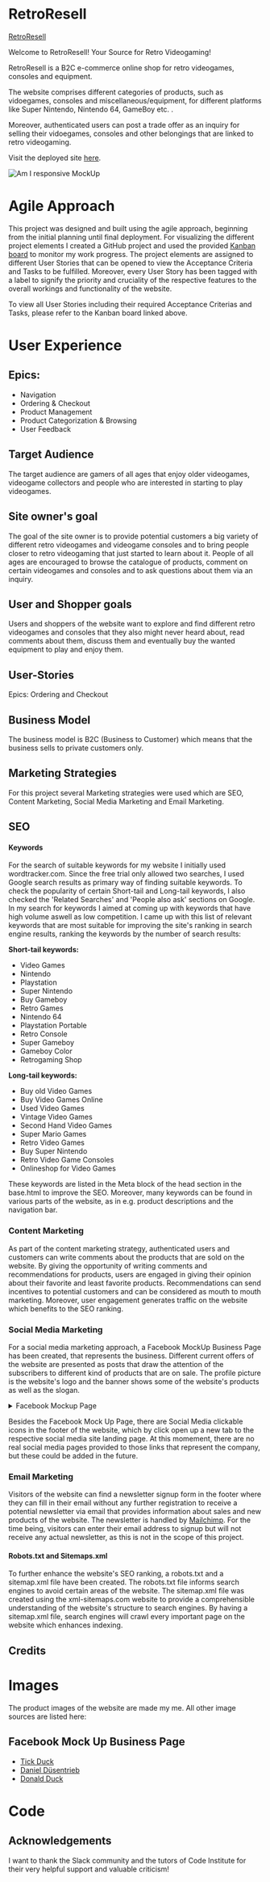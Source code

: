 # RetroResell
[RetroResell]()

Welcome to RetroResell!
Your Source for Retro Videogaming!

RetroResell is a B2C e-commerce online shop for retro videogames, consoles and equipment.  

The website comprises different categories of products, such as vidoegames, consoles and miscellaneous/equipment, for different platforms like Super Nintendo, Nintendo 64, GameBoy etc. .

Moreover, authenticated users can post a trade offer as an inquiry for selling their vidoegames, consoles and other belongings that are linked to retro videogaming.

Visit the deployed site [here](https://retroresell-8fed695ea7e1.herokuapp.com/).

![Am I responsive MockUp]()

# Agile Approach
This project was designed and built using the agile approach, beginning from the initial planning until final deployment. For visualizing the different project elements I created a GitHub project and used the provided [Kanban board](https://github.com/users/HerFri/projects/13) to monitor my work progress. The project elements are assigned to different User Stories that can be opened to view the Acceptance Criteria and Tasks to be fulfilled. Moreover, every User Story has been tagged with a label to signify the priority and cruciality of the respective features to the overall workings and functionality of the website.

To view all User Stories including their required Acceptance Criterias and Tasks, please refer to the Kanban board linked above.

# User Experience
## Epics:
* Navigation
* Ordering & Checkout
* Product Management
* Product Categorization & Browsing
* User Feedback


## Target Audience
The target audience are gamers of all ages that enjoy older videogames, videogame collectors and people who are interested in starting to play videogames.

## Site owner's goal
The goal of the site owner is to provide potential customers a big variety of different retro videogames and videogame consoles and to bring people closer to retro videogaming that just started to learn about it. People of all ages are encouraged to browse the catalogue of products, comment on certain videogames and consoles and to ask questions about them via an inquiry.

## User and Shopper goals
Users and shoppers of the website want to explore and find different retro videogames and consoles that they also might never heard about, read comments about them, discuss them and eventually buy the wanted equipment to play and enjoy them.

## User-Stories
Epics: Ordering and Checkout


## Business Model
The business model is B2C (Business to Customer) which means that the business sells to private customers only. 

## Marketing Strategies
For this project several Marketing strategies were used which are SEO, Content Marketing, Social Media Marketing and Email Marketing.

## SEO 

#### Keywords
For the search of suitable keywords for my website I initially used wordtracker.com. Since the free trial only allowed two searches, I used Google search results as primary way of finding suitable keywords. To check the popularity of certain Short-tail and Long-tail keywords, I also checked the 'Related Searches' and 'People also ask' sections on Google. In my search for keywords I aimed at coming up with keywords that have high volume aswell as low competition. I came up with this list of relevant keywords that are most suitable for improving the site's ranking in search engine results, ranking the keywords by the number of search results:

**Short-tail keywords:**

- Video Games
- Nintendo
- Playstation
- Super Nintendo
- Buy Gameboy
- Retro Games
- Nintendo 64
- Playstation Portable
- Retro Console
- Super Gameboy
- Gameboy Color
- Retrogaming Shop

**Long-tail keywords:**
- Buy old Video Games
- Buy Video Games Online
- Used Video Games
- Vintage Video Games
- Second Hand Video Games 
- Super Mario Games
- Retro Video Games
- Buy Super Nintendo
- Retro Video Game Consoles
- Onlineshop for Video Games

These keywords are listed in the Meta block of the head section in the base.html to improve the SEO. Moreover, many keywords can be found in various parts of the website, as in e.g. product descriptions and the navigation bar.


### Content Marketing
As part of the content marketing strategy, authenticated users and customers can write comments about the products that are sold on the website. By giving the opportunity of writing comments and recommendations for products, users are engaged in giving their opinion about their favorite and least favorite products. Recommendations can send incentives to potential customers and can be considered as mouth to mouth marketing. Moreover, user engagement generates traffic on the website which benefits to the SEO ranking.

### Social Media Marketing

For a social media marketing approach, a Facebook MockUp Business Page has been created, that represents the business. Different current offers of the website are presented as posts that draw the attention of the subscribers to different kind of products that are on sale. The profile picture is the website's logo and the banner shows some of the website's products as well as the slogan.

<details>
  <summary>Facebook Mockup Page</summary>
<img src="https://github.com/HerFri/RetroResell/blob/main/docs/readme-files/facebook_mock_up.png?raw=true"><br>
</details>

Besides the Facebook Mock Up Page, there are Social Media clickable icons in the footer of the website, which by click open up a new tab to the respective social media site landing page. At this momement, there are no real social media pages provided to those links that represent the company, but these could be added in the future.

### Email Marketing

Visitors of the website can find a newsletter signup form in the footer where they can fill in their email without any further registration to receive a potential  newsletter via email that provides information about sales and new products of the website. The newsletter is handled by [Mailchimp](https://mailchimp.com/de/?currency=EURFor). For the time being, visitors can enter their email address to signup but will not receive any actual newsletter, as this is not in the scope of this project.

#### Robots.txt and Sitemaps.xml

To further enhance the website's SEO ranking, a robots.txt and a sitemap.xml file have been created. The robots.txt file informs search engines to avoid certain areas of the website. The sitemap.xml file was created using the xml-sitemaps.com website to provide a comprehensible understanding of the website's structure to search engines. By having a sitemap.xml file, search engines will crawl every important page on the website which enhances indexing.

## Credits

# Images

The product images of the website are made my me.
All other image sources are listed here:

## Facebook Mock Up Business Page

- [Tick Duck](https://www.duckipedia.de/Datei:Phooey_Duck.png)
- [Daniel Düsentrieb](https://www.facebook.com/photo/?fbid=196773716033388&set=a.196773686033391&locale=it_IT)
- [Donald Duck](https://static.dw.com/image/1205022_804.jpg)

# Code

## Acknowledgements
I want to thank the Slack community and the tutors of Code Institute for their very helpful support and valuable criticism!
